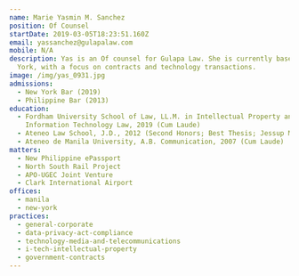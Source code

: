 ```yaml
---
name: Marie Yasmin M. Sanchez
position: Of Counsel
startDate: 2019-03-05T18:23:51.160Z
email: yassanchez@gulapalaw.com
mobile: N/A
description: Yas is an Of counsel for Gulapa Law. She is currently based in New
  York, with a focus on contracts and technology transactions.
image: /img/yas_0931.jpg
admissions:
  - New York Bar (2019)
  - Philippine Bar (2013)
education:
  - Fordham University School of Law, LL.M. in Intellectual Property and
    Information Technology Law, 2019 (Cum Laude)
  - Ateneo Law School, J.D., 2012 (Second Honors; Best Thesis; Jessup Moot)
  - Ateneo de Manila University, A.B. Communication, 2007 (Cum Laude)
matters:
  - New Philippine ePassport
  - North South Rail Project
  - APO-UGEC Joint Venture
  - Clark International Airport
offices:
  - manila
  - new-york
practices:
  - general-corporate
  - data-privacy-act-compliance
  - technology-media-and-telecommunications
  - i-tech-intellectual-property
  - government-contracts
---
```

